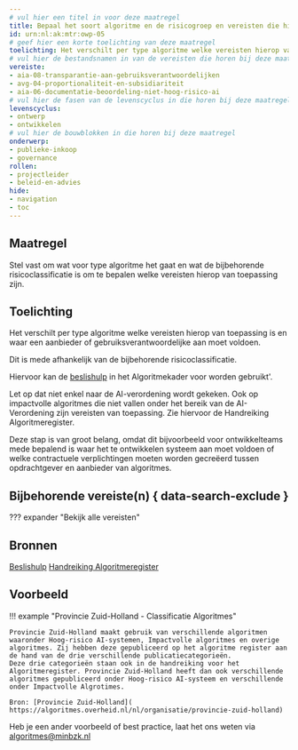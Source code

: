 ```yaml
---
# vul hier een titel in voor deze maatregel
title: Bepaal het soort algoritme en de risicogroep en vereisten die hierbij horen
id: urn:nl:ak:mtr:owp-05
# geef hier een korte toelichting van deze maatregel
toelichting: Het verschilt per type algoritme welke vereisten hierop van toepassing zijn en waar een aanbieder of gebruiksverantwoordelijke aan moet voldoen. Dit is mede afhankelijk van de bijbehorende risicoclassificatie.  
# vul hier de bestandsnamen in van de vereisten die horen bij deze maatregel
vereiste: 
- aia-08-transparantie-aan-gebruiksverantwoordelijken
- avg-04-proportionaliteit-en-subsidiariteit
- aia-06-documentatie-beoordeling-niet-hoog-risico-ai
# vul hier de fasen van de levenscyclus in die horen bij deze maatregel
levenscyclus: 
- ontwerp
- ontwikkelen
# vul hier de bouwblokken in die horen bij deze maatregel
onderwerp: 
- publieke-inkoop
- governance
rollen:
- projectleider
- beleid-en-advies
hide:
- navigation
- toc
---
```


<!-- Let op! onderstaande regel met 'tags' niet weghalen! Deze maakt automatisch de knopjes op basis van de metadata  -->
<!-- tags -->

## Maatregel
<!-- Vul hier een omschrijving in van wat deze maatregel inhoudt. -->
Stel vast om wat voor type algoritme het gaat en wat de bijbehorende risicoclassificatie is om te bepalen welke vereisten hierop van toepassing zijn.

## Toelichting
<!-- Geef hier een toelichting van deze maatregel -->
Het verschilt per type algoritme welke vereisten hierop van toepassing is en waar een aanbieder of gebruiksverantwoordelijke aan moet voldoen. 

Dit is mede afhankelijk van de bijbehorende risicoclassificatie. 

Hiervoor kan de [beslishulp](https://ai-verordening-beslishulp.apps.digilab.network/) in het Algoritmekader voor worden gebruikt'. 

Let op dat niet enkel naar de AI-verordening wordt gekeken. Ook op impactvolle algoritmes die niet vallen onder het bereik van de AI-Verordening zijn vereisten van toepassing. Zie hiervoor de Handreiking Algoritmeregister. 

Deze stap is van groot belang, omdat dit bijvoorbeeld voor ontwikkelteams mede bepalend is waar het te ontwikkelen systeem aan moet voldoen of welke contractuele verplichtingen moeten worden gecreëerd tussen opdrachtgever en aanbieder van algoritmes.

## Bijbehorende vereiste(n) { data-search-exclude }
<!-- Hier volgt een lijst met vereisten op basis van de in de metadata ingevulde vereiste -->

<!-- Let op! onderstaande regel met 'list_vereisten_on_maatregelen_page' niet weghalen! Deze maakt automatisch een lijst van bijbehorende verseisten op basis van de metadata  -->
??? expander "Bekijk alle vereisten"
    <!-- list_vereisten_on_maatregelen_page -->

## Bronnen 
<!-- Vul hier de relevante bronnen in voor deze maatregel -->
[Beslishulp](https://ai-verordening-beslishulp.apps.digilab.network/)
[Handreiking Algoritmeregister](https://www.digitaleoverheid.nl/document/handreiking-algoritmeregister/)

## Voorbeeld
<!-- Voeg hier een voorbeeld toe, door er bijvoorbeeld naar te verwijzen -->

!!! example "Provincie Zuid-Holland - Classificatie Algoritmes"

	Provincie Zuid-Holland maakt gebruik van verschillende algoritmen waaronder Hoog-risico AI-systemen, Impactvolle algoritmes en overige algoritmes. Zij hebben deze gepubliceerd op het algoritme register aan de hand van de drie verschillende publicatiecategorieën. 
	Deze drie categorieën staan ook in de handreiking voor het Algoritmeregister. Provincie Zuid-Holland heeft dan ook verschillende algoritmes gepubliceerd onder Hoog-risico AI-systeem en verschillende onder Impactvolle Algrotimes.
 
	Bron: [Provincie Zuid-Holland]( https://algoritmes.overheid.nl/nl/organisatie/provincie-zuid-holland)

Heb je een ander voorbeeld of best practice, laat het ons weten via [algoritmes@minbzk.nl](mailto:algoritmes@minbzk.nl)  


